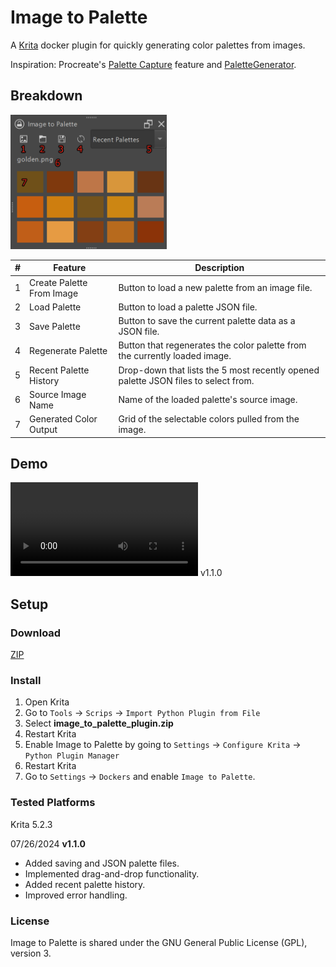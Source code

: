 # Image to Palette
A [Krita](https://krita.org/en/) docker plugin for quickly generating color palettes from images.

Inspiration: Procreate's [Palette Capture](https://help.procreate.com/procreate/handbook/colors/colors-palettes) feature and [PaletteGenerator](https://github.com/kaichi1342/PaletteGenerator?tab=readme-ov-file).
## Breakdown
<img src="screenshots\breakdown.png" width="250"></img>

| # | Feature | Description |
|---|---------|-------------|
| 1 | Create Palette From Image | Button to load a new palette from an image file. |
| 2 | Load Palette | Button to load a palette JSON file.
| 3 | Save Palette | Button to save the current palette data as a JSON file.
| 4 | Regenerate Palette | Button that regenerates the color palette from the currently loaded image. |
| 5 | Recent Palette History | Drop-down that lists the 5 most recently opened palette JSON files to select from.
| 6 | Source Image Name | Name of the loaded palette's source image.
| 7 | Generated Color Output | Grid of the selectable colors pulled from the image. |

## Demo
<video src="screenshots\demo.mp4" controls></video>
v1.1.0

## Setup

### Download
[ZIP](https://github.com/meredithscott131/ImageToPalette/archive/refs/heads/main.zip)

### Install
1. Open Krita
2. Go to ```Tools``` &#8594; ```Scrips``` &#8594; ```Import Python Plugin from File```
3. Select **image_to_palette_plugin.zip**
4. Restart Krita
5. Enable Image to Palette by going to ```Settings``` &#8594; ```Configure Krita``` &#8594; ```Python Plugin Manager```
6. Restart Krita
7. Go to ```Settings``` &#8594; ```Dockers``` and enable ```Image to Palette```. 

### Tested Platforms
Krita 5.2.3

07/26/2024 **v1.1.0**
- Added saving and JSON palette files.
- Implemented drag-and-drop functionality.
- Added recent palette history.
- Improved error handling.

### License
Image to Palette is shared under the GNU General Public License (GPL), version 3.

